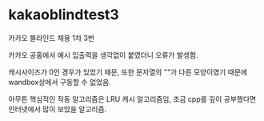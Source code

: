 # kakaoblindtest3
카카오 블라인드 채용 1차 3번

카카오 공홈에서 예시 입출력을 생각없이 붙였더니 오류가 발생함.

캐시사이즈가 0인 경우가 있었기 때문, 또한 문자열의 ""가 다른 모양이였기 때문에 wandbox상에서 구동할 수 없었음.

아무튼 핵심적인 작동 알고리즘은 LRU 캐시 알고리즘임, 조금 cpp를 깊이 공부했다면 인터넷에서 많이 보았을 알고리즘.
